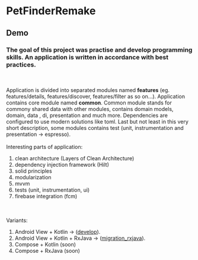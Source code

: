 # PetFinderRemake
## Demo
### The goal of this project was practise and develop programming skills. An application is written in accordance with best practices.
<br></br>
Application is divided into separated modules named <b>features</b> (eg. features/details, features/discover, features/filter as so on...). 
Application contains core module named <b>common</b>. Common module stands for commony shared data with other modules, contains domain models, domain, data , di, presentation and much more. 
Dependencies are configured to use modern solutions like toml.
Last but not least in this very short description, some modules contains test (unit, instrumentation and presentation -> espresso).
<br></br>Interesting parts of application:
1. clean architecture (Layers of Clean Architecture)
2. dependency injection framework (Hilt)
3. solid principles 
4. modularization
5. mvvm
6. tests (unit, instrumentation, ui)
7. firebase integration (fcm)
   
<br></br>Variants:
1. Android View + Kotlin -> ([develop](https://github.com/M0bileDev/PetFinderRemake/tree/develop)).
2. Android View + Kotlin + RxJava -> ([migration_rxjava](https://github.com/M0bileDev/PetFinderRemake/tree/feature/migration_rxjava)).
3. Compose + Kotlin (soon)
4. Compose + RxJava (soon)
